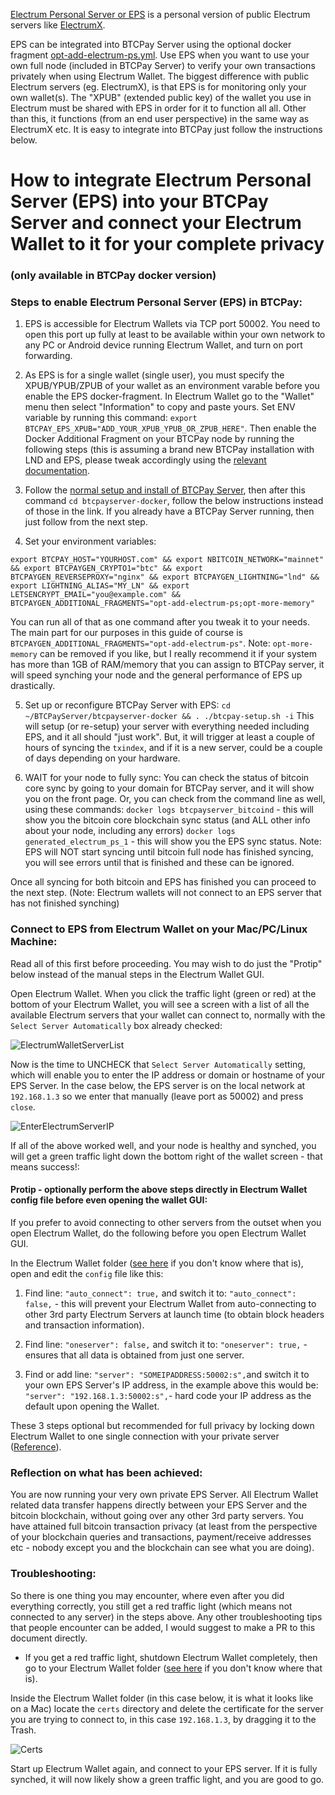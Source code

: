 [Electrum Personal Server or EPS](https://github.com/chris-belcher/electrum-personal-server) is a personal version of public Electrum servers like [ElectrumX](https://github.com/btcpayserver/btcpayserver-doc/blob/master/ElectrumX.md).

EPS can be integrated into BTCPay Server using the optional docker fragment [opt-add-electrum-ps.yml](https://github.com/btcpayserver/btcpayserver-docker/blob/master/docker-compose-generator/docker-fragments/opt-add-electrum-ps.yml).  Use EPS when you want to use your own full node (included in BTCPay Server) to verify your own transactions privately when using Electrum Wallet. The biggest difference with public Electrum servers (eg. ElectrumX), is that EPS is for monitoring only your own wallet(s).  The "XPUB" (extended public key) of the wallet you use in Electrum must be shared with EPS in order for it to function all all. Other than this, it functions (from an end user perspective) in the same way as ElectrumX etc.  It is easy to integrate into BTCPay just follow the instructions below.

# How to integrate Electrum Personal Server (EPS) into your BTCPay Server and connect your Electrum Wallet to it for your complete privacy
### (only available in BTCPay docker version)


### Steps to enable Electrum Personal Server (EPS) in BTCPay:

1. EPS is accessible for Electrum Wallets via TCP port 50002.  You need to open this port up fully at least to be available within your own network to any PC or Android device running Electrum Wallet, and turn on port forwarding.

2. As EPS is for a single wallet (single user), you must specify the XPUB/YPUB/ZPUB of your wallet as an environment varable before you enable the EPS docker-fragment.  In Electrum Wallet go to the "Wallet" menu then select "Information" to copy and paste yours. Set ENV variable by running this command: `export BTCPAY_EPS_XPUB="ADD_YOUR_XPUB_YPUB_OR_ZPUB_HERE"`.  Then enable the Docker Additional Fragment on your BTCPay node by running the following steps (this is assuming a brand new BTCPay installation with LND and EPS, please tweak accordingly using the [relevant documentation](https://github.com/btcpayserver/btcpayserver-docker/blob/master/README.md#generated-docker-compose-).

3. Follow the [normal setup and install of BTCPay Server](https://github.com/btcpayserver/btcpayserver-docker#full-installation-for-technical-users), then after this command `cd btcpayserver-docker`, follow the below instructions instead of those in the link.  If you already have a BTCPay Server running, then just follow from the next step.

4. Set your environment variables:
```
export BTCPAY_HOST="YOURHOST.com" && export NBITCOIN_NETWORK="mainnet" && export BTCPAYGEN_CRYPTO1="btc" && export BTCPAYGEN_REVERSEPROXY="nginx" && export BTCPAYGEN_LIGHTNING="lnd" && export LIGHTNING_ALIAS="MY_LN" && export LETSENCRYPT_EMAIL="you@example.com" && BTCPAYGEN_ADDITIONAL_FRAGMENTS="opt-add-electrum-ps;opt-more-memory"
```
You can run all of that as one command after you tweak it to your needs.  The main part for our purposes in this guide of course is `BTCPAYGEN_ADDITIONAL_FRAGMENTS="opt-add-electrum-ps"`.  Note: `opt-more-memory` can be removed if you like, but I really recommend it if your system has more than 1GB of RAM/memory that you can assign to BTCPay server, it will speed synching your node and the general performance of EPS up drastically.

5. Set up or reconfigure BTCPay Server with EPS:
`cd ~/BTCPayServer/btcpayserver-docker && . ./btcpay-setup.sh -i`
This will setup (or re-setup) your server with everything needed including EPS, and it all should "just work".  But, it will trigger at least a couple of hours of syncing the `txindex`, and if it is a new server, could be a couple of days depending on your hardware.

6. WAIT for your node to fully sync:
You can check the status of bitcoin core sync by going to your domain for BTCPay server, and it will show you on the front page.  Or, you can check from the command line as well, using these commands:
`docker logs btcpayserver_bitcoind` - this will show you the bitcoin core blockchain sync status (and ALL other info about your node, including any errors)
`docker logs generated_electrum_ps_1` - this will show you the EPS sync status.  Note: EPS will NOT start syncing until bitcoin full node has finished syncing, you will see errors until that is finished and these can be ignored.

Once all syncing for both bitcoin and EPS has finished you can proceed to the next step.  (Note: Electrum wallets will not connect to an EPS server that has not finished synching)

### Connect to EPS from Electrum Wallet on your Mac/PC/Linux Machine:

Read all of this first before proceeding.  You may wish to do just the "Protip" below instead of the manual steps in the Electrum Wallet GUI.

Open Electrum Wallet.  When you click the traffic light (green or red) at the bottom of your Electrum Wallet, you will see a screen with a list of all the available Electrum servers that your wallet can connect to, normally with the `Select Server Automatically` box already checked:

![ElectrumWalletServerList](https://user-images.githubusercontent.com/1388507/68437521-8a5eb580-01c1-11ea-9ece-0666353a6742.png)

Now is the time to UNCHECK that `Select Server Automatically` setting, which will enable you to enter the IP address or domain or hostname of your EPS Server.  In the case below, the EPS server is on the local network at `192.168.1.3` so we enter that manually (leave port as 50002) and press `close`.

![EnterElectrumServerIP](https://user-images.githubusercontent.com/1388507/68496320-4e276580-0252-11ea-8caf-facc8a246d70.png)

If all of the above worked well, and your node is healthy and synched, you will get a green traffic light down the bottom right of the wallet screen - that means success!:

#### Protip - optionally perform the above steps directly in Electrum Wallet config file before even opening the wallet GUI:
If you prefer to avoid connecting to other servers from the outset when you open Electrum Wallet, do the following before you open Electrum Wallet GUI.

In the Electrum Wallet folder ([see here](https://electrum.readthedocs.io/en/latest/faq.html#where-is-my-wallet-file-located) if you don't know where that is), open and edit the `config` file like this:

1. Find line: `"auto_connect": true,` and switch it to: `"auto_connect": false,` - this will prevent your Electrum Wallet from auto-connecting to other 3rd party Electrum Servers at launch time (to obtain block headers and transaction information).

2. Find line: `"oneserver": false,` and switch it to: `"oneserver": true,` - ensures that all data is obtained from just one server.

3. Find or add line: `"server": "SOMEIPADDRESS:50002:s",`and switch it to your own EPS Server's IP address, in the example above this would be: `"server": "192.168.1.3:50002:s",`- hard code your IP address as the default upon opening the Wallet.

These 3 steps optional but recommended for full privacy by locking down Electrum Wallet to one single connection with your private server ([Reference](https://github.com/chris-belcher/electrum-personal-server#how-to)).

### Reflection on what has been achieved:

You are now running your very own private EPS Server.  All Electrum Wallet related data transfer happens directly between your EPS Server and the bitcoin blockchain, without going over any other 3rd party servers.  You have attained full bitcoin transaction privacy (at least from the perspective of your blockchain queries and transactions, payment/receive addresses etc - nobody except you and the blockchain can see what you are doing).

### Troubleshooting:

So there is one thing you may encounter, where even after you did everything correctly, you still get a red traffic light (which means not connected to any server) in the steps above.  Any other troubleshooting tips that people encounter can be added, I would suggest to make a PR to this document directly.

- If you get a red traffic light, shutdown Electrum Wallet completely, then go to your Electrum Wallet folder ([see here](https://electrum.readthedocs.io/en/latest/faq.html#where-is-my-wallet-file-located) if you don't know where that is).

Inside the Electrum Wallet folder (in this case below, it is what it looks like on a Mac) locate the `certs` directory and delete the certificate for the server you are trying to connect to, in this case `192.168.1.3`, by dragging it to the Trash.

![Certs](https://user-images.githubusercontent.com/1388507/68497330-9a73a500-0254-11ea-9349-71bdb3bd9511.png)

Start up Electrum Wallet again, and connect to your EPS server.  If it is fully synched, it will now likely show a green traffic light, and you are good to go.
